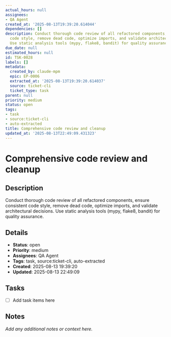 ```yaml
---
actual_hours: null
assignees:
- QA Agent
created_at: '2025-08-13T19:39:20.614044'
dependencies: []
description: Conduct thorough code review of all refactored components, ensure consistent
  code style, remove dead code, optimize imports, and validate architectural decisions.
  Use static analysis tools (mypy, flake8, bandit) for quality assurance.
due_date: null
estimated_hours: null
id: TSK-0028
labels: []
metadata:
  created_by: claude-mpm
  epic: EP-0006
  extracted_at: '2025-08-13T19:39:20.614037'
  source: ticket-cli
  ticket_type: task
parent: null
priority: medium
status: open
tags:
- task
- source:ticket-cli
- auto-extracted
title: Comprehensive code review and cleanup
updated_at: '2025-08-13T22:49:09.431323'
---
```


# Comprehensive code review and cleanup

## Description
Conduct thorough code review of all refactored components, ensure consistent code style, remove dead code, optimize imports, and validate architectural decisions. Use static analysis tools (mypy, flake8, bandit) for quality assurance.

## Details
- **Status**: open
- **Priority**: medium
- **Assignees**: QA Agent
- **Tags**: task, source:ticket-cli, auto-extracted
- **Created**: 2025-08-13 19:39:20
- **Updated**: 2025-08-13 22:49:09

## Tasks
- [ ] Add task items here

## Notes
_Add any additional notes or context here._
